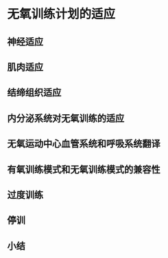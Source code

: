 # 无氧训练计划的适应

## 神经适应

##  肌肉适应

## 结缔组织适应

## 内分泌系统对无氧训练的适应

## 无氧运动中心血管系统和呼吸系统翻译

## 有氧训练模式和无氧训练模式的兼容性

## 过度训练

## 停训

## 小结